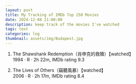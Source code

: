 ```yaml
---
layout: post
title: My Tracking of IMDb Top 250 Movies
date: 2024-12-08 21:00:00
description: keep track of the movies I've watched
tags: text
categories: log
thumbnail: assets/img/Budapest.jpg
---
```


1. The Shawshank Redemption（肖申克的救贖）【watched】\
   1994 · R · 2h 22m, IMDb rating 9.3

60. The Lives of Others（竊聽風暴）【watched】\
    2006 · R · 2h 17m, IMDb rating 8.4
